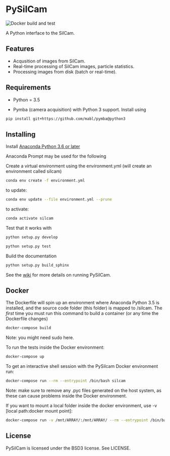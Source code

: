 PySilCam
===============================

![Docker build and test](https://github.com/SINTEF/PySilCam/workflows/Docker%20build%20and%20test/badge.svg)

A Python interface to the SilCam.

Features
--------

* Acqusition of images from SilCam.
* Real-time processing of SilCam images, particle statistics.
* Processing images from disk (batch or real-time).

Requirements
------------

* Python = 3.5

* Pymba (camera acquisition) with Python 3 support. Install using

```bash
pip install git+https://github.com/mabl/pymba@python3
```

Installing
----------

Install [Anaconda Python 3.6 or later](https://www.anaconda.com/download/)

Anaconda Prompt may be used for the following

Create a virtual environment using the environment.yml (will create an environment called silcam)

```bash
conda env create -f environment.yml
```

to update:

```bash
conda env update --file environment.yml --prune
```

to activate:

```bash
conda activate silcam
```

Test that it works with

```bash
python setup.py develop
```

```bash
python setup.py test
```

Build the documentation

```bash
python setup.py build_sphinx
```

See the [wiki](https://github.com/emlynjdavies/PySilCam/wiki) for more details on running PySilCam.

Docker
------

The Dockerfile will spin up an environment where Anaconda Python 3.5 is installed, and the source code folder (this folder) is mapped to /silcam. The _first_ time you must run this command to build a container (or any time the Dockerfile changes)

```bash
docker-compose build
```

Note: you might need sudo here.

To run the tests inside the Docker environment:

```bash
docker-compose up
```

To get an interactive shell session with the PySilcam Docker environment run:

```bash
docker-compose run --rm --entrypoint /bin/bash silcam
```

Note: make sure to remove any .pyc files generated on the host system, as these can cause problems inside the Docker environment.

If you want to mount a local folder inside the docker environment, use -v [local path:docker mount point]:

```bash
docker-compose run -v /mnt/ARRAY/:/mnt/ARRAY/ --rm --entrypoint /bin/bash silcam
```

License
-------

PySilCam is licensed under the BSD3 license. See LICENSE.
